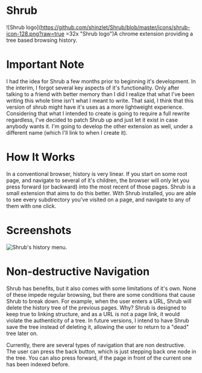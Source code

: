 # Shrub
![Shrub logo](https://github.com/shinzlet/Shrub/blob/master/icons/shrub-icon-128.png?raw=true =32x "Shrub logo")A chrome extension providing a tree based browsing history.

# Important Note
I had the idea for Shrub a few months prior to beginning it's development. In the interim, I forgot several
key aspects of it's functionality. Only after talking to a friend with better memory than I did I realize that
what I've been writing this whole time isn't what I meant to write. That said, I think that this version of shrub
might have it's uses as a more lightweight experience. Considering that what I intended to create is going to
require a full rewrite regardless, I've decided to patch Shrub up and just let it exist in case anybody wants it.
I'm going to develop the other extension as well, under a different name (which I'll link to when I create it).

# How It Works
In a conventional browser, history is very linear. If you start on some root page, and navigate to several
of it's children, the browser will only let you press forward (or backward) into the most recent of those pages.
Shrub is a small extension that aims to do this better. With Shrub installed, you are able to see every
subdirectory you've visited on a page, and navigate to any of them with one click.

# Screenshots
![Shrub's history menu.](http://i.imgur.com/C97tFJc.png "Shrub's history menu, brought up by pressing both alt keys.")

# Non-destructive Navigation
Shrub has benefits, but it also comes with some limitations of it's own. None of these impede regular browsing, but there
are some conditions that cause Shrub to break down.
For example, when the user enters a URL, Shrub will delete the history tree of the previous pages. Why? Shrub is designed
to keep true to linking structure, and as a URL is not a page link, it would violate the authenticity of a tree. In future versions, I intend to have Shrub save the tree instead of deleting it, allowing the user to return to a "dead" tree later on.

Currently, there are several types of navigation that are non destructive. The user can press the back button, which is just stepping back one node in the tree. You can also press forward, if the page in front of the current one has been indexed before.
